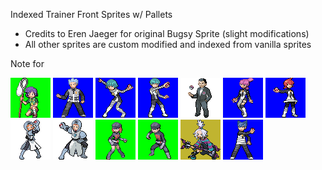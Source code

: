 Indexed Trainer Front Sprites w/ Pallets

- Credits to Eren Jaeger for original Bugsy Sprite (slight modifications)
- All other sprites are custom modified and indexed from vanilla sprites

Note for


![leader_bugsy.png](leader_bugsy.png) ![cyrus.png](cyrus.png) ![galactic_f.png](galactic_f.png) ![galactic_m.png](galactic_m.png)
![leader_giovanni.png](leader_giovanni.png) ![jupiter.png](jupiter.png)  ![mars.png](mars.png) ![plasma_f.png](plasma_f.png)
![plasma_m.png](plasma_m.png) ![rocket_f.png](rocket_f.png)  ![rocket_m.png](rocket_m.png) ![leader_roxie.png](leader_roxie.png)
![saturn.png](saturn.png)


